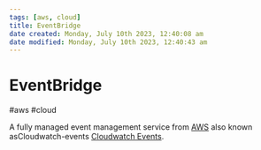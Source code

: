 ```yaml
---
tags: [aws, cloud]
title: EventBridge
date created: Monday, July 10th 2023, 12:40:08 am
date modified: Monday, July 10th 2023, 12:40:43 am
---
```

# EventBridge
#aws #cloud 


A fully managed event management service from [AWS](Cloud%20Computing/AWS/AWS.md)  also known asCloudwatch-events [Cloudwatch Events](Cloud%20Computing/AWS/Monitoring/CloudWatch.md#Cloudwatch%20Events/%20EventBridge).